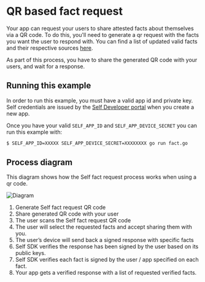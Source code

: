 # QR based fact request

Your app can request your users to share attested facts about themselves via a QR code. To do this, you'll need to generate a qr request with the facts you want the user to respond with. You can find a list of updated valid facts and their respective sources [here](https://github.com/joinself/self-go-sdk/blob/master/fact/fact.go).


As part of this process, you have to share the generated QR code with your users, and wait for a response.

## Running this example

In order to run this example, you must have a valid app id and private key. Self credentials are issued by the [Self Developer portal](https://developer.joinself.com/) when you create a new app.

Once you have your valid `SELF_APP_ID` and `SELF_APP_DEVICE_SECRET` you can run this example with:

```bash
$ SELF_APP_ID=XXXXX SELF_APP_DEVICE_SECRET=XXXXXXXX go run fact.go
```

## Process diagram

This diagram shows how the Self fact request process works when using a qr code.

![Diagram](https://static.joinself.com/images/fact_request_qr_diagram.png)


1. Generate Self fact request QR code
2. Share generated QR code with your user
3. The user scans the Self fact request QR code
4. The user will select the requested facts and accept sharing them with you.
5. The user’s device will send back a signed response with specific facts
6. Self SDK verifies the response has been signed by the user based on its public keys.
7. Self SDK verifies each fact is signed by the user / app specified on each fact.
8. Your app gets a verified response with a list of requested verified facts.
